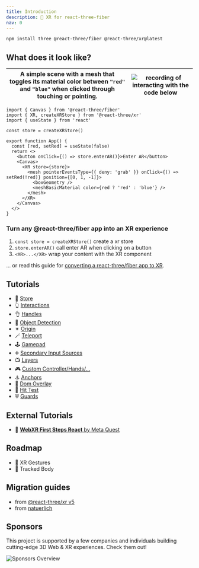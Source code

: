 ```yaml
---
title: Introduction
description: 🤳 XR for react-three-fiber
nav: 0
---
```


```bash
npm install three @react-three/fiber @react-three/xr@latest
```

## What does it look like?

| A simple scene with a mesh that toggles its material color between `"red"` and `"blue"` when clicked through touching or pointing. | ![recording of interacting with the code below](./basic-example.gif) |
|-|-|

```tsx
import { Canvas } from '@react-three/fiber'
import { XR, createXRStore } from '@react-three/xr'
import { useState } from 'react'

const store = createXRStore()

export function App() {
  const [red, setRed] = useState(false)
  return <>
    <button onClick={() => store.enterAR()}>Enter AR</button>
    <Canvas>
      <XR store={store}>
        <mesh pointerEventsType={{ deny: 'grab' }} onClick={() => setRed(!red)} position={[0, 1, -1]}>
          <boxGeometry />
          <meshBasicMaterial color={red ? 'red' : 'blue'} />
        </mesh>
      </XR>
    </Canvas>
  </>
}
```

### Turn any @react-three/fiber app into an XR experience

1. `const store = createXRStore()` create a xr store
2. `store.enterAR()` call enter AR when clicking on a button
3. `<XR>...</XR>` wrap your content with the XR component

... or read this guide for [converting a react-three/fiber app to XR](../getting-started/convert-to-xr.md).

## Tutorials

- 💾 [Store](../tutorials/store.md)
- 👆 [Interactions](../tutorials/interactions.md)
- 👌 [Handles](../handles/introduction.md)
- 🧊 [Object Detection](../tutorials/object-detection.md)
- ✴ [Origin](../tutorials/origin.md)
- 🪄 [Teleport](../tutorials/teleport.md)
- 🕹️ [Gamepad](../tutorials/gamepad.md)
- ➕ [Secondary Input Sources](../tutorials/secondary-input-sources.md)
- 📺 [Layers](../tutorials/layers.md)
- 🎮 [Custom Controller/Hands/...](../tutorials/custom-inputs.md)
- ⚓️ [Anchors](../tutorials/anchors.md)
- 📱 [Dom Overlay](../tutorials/dom-overlay.md)
- 🎯 [Hit Test](../tutorials/hit-test.md)
- ⛨ [Guards](../tutorials/guards.md)

## External Tutorials

- 🥇 [**WebXR First Steps React** by Meta Quest](https://github.com/meta-quest/webxr-first-steps-react)

## Roadmap

- 🤳 XR Gestures
- 🕺 Tracked Body

## Migration guides

- from [@react-three/xr v5](../migration/from-react-three-xr-5.md)
- from [natuerlich](../migration/from-natuerlich.md)

## Sponsors

This project is supported by a few companies and individuals building cutting-edge 3D Web & XR experiences. Check them out!

![Sponsors Overview](https://bbohlender.github.io/sponsors/screenshot.png)
